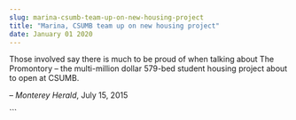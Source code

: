 ```yaml
---
slug: marina-csumb-team-up-on-new-housing-project
title: "Marina, CSUMB team up on new housing project"
date: January 01 2020
---
```


 
<p>
  Those involved say there is much to be proud of when talking about The
  Promontory – the multi&#45;million dollar 579&#45;bed student housing project
  about to open at CSUMB.
</p>
<p>– <em>Monterey Herald</em>, July 15, 2015</p>
```
